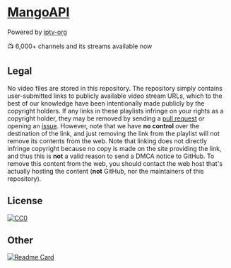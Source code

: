 # [MangoAPI](https://manusoft.github.io/mangoapi/)
Powered by [iptv-org](https://github.com/iptv-org/)

:tv: 6,000+ channels and its streams available now

## Legal

No video files are stored in this repository. The repository simply contains user-submitted links to publicly available video stream URLs, which to the best of our knowledge have been intentionally made publicly by the copyright holders. If any links in these playlists infringe on your rights as a copyright holder, they may be removed by sending a [pull request](https://github.com/iptv-org/database/pulls) or opening an [issue](https://github.com/iptv-org/database/issues/new/choose). However, note that we have **no control** over the destination of the link, and just removing the link from the playlist will not remove its contents from the web. Note that linking does not directly infringe copyright because no copy is made on the site providing the link, and thus this is **not** a valid reason to send a DMCA notice to GitHub. To remove this content from the web, you should contact the web host that's actually hosting the content (**not** GitHub, nor the maintainers of this repository).

## License

[![CC0](http://mirrors.creativecommons.org/presskit/buttons/88x31/svg/cc-zero.svg)](LICENSE)

## Other

[![Readme Card](https://github-readme-stats.vercel.app/api/pin/?username=manusoft&theme=prussian&border_color=404040&repo=mangoapi)](https://github.com/manusoft/mangoapi)
